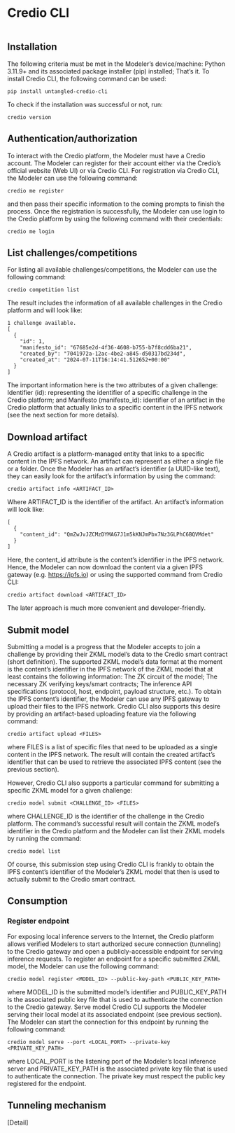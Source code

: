 # Credio CLI

<img src="/img/ml-quant/Credio gateway architecture.png" alt="" />

## Installation
The following criteria must be met in the Modeler’s device/machine:
Python 3.11.9+ and its associated package installer (pip) installed;
That’s it.
To install Credio CLI, the following command can be used:
```
pip install untangled-credio-cli
```
To check if the installation was successful or not, run:

```
credio version
```

## Authentication/authorization
To interact with the Credio platform, the Modeler must have a Credio account. The Modeler can register for their account either via the Credio’s official website (Web UI) or via Credio CLI. For registration via Credio CLI, the Modeler can use the following command:
```
credio me register
```
and then pass their specific information to the coming prompts to finish the process.
Once the registration is successfully, the Modeler can use login to the Credio platform by using the following command with their credentials:

```
credio me login
```

## List challenges/competitions
For listing all available challenges/competitions, the Modeler can use the following command:
```
credio competition list
```
The result includes the information of all available challenges in the Credio platform and will look like:
```
1 challenge available.
[
  {
	"id": 1,
	"manifesto_id": "67685e2d-4f36-4608-b755-b7f8cdd6ba21",
	"created_by": "7041972a-12ac-4be2-a845-d50317bd234d",
	"created_at": "2024-07-11T16:14:41.512652+00:00"
  }
]
```
The important information here is the two attributes of a given challenge:
Identifier (id): representing the identifier of a specific challenge in the Credio platform; and
Manifesto (manifesto_id): identifier of an artifact in the Credio platform that actually links to a specific content in the IPFS network (see the next section for more details).

## Download artifact
A Credio artifact is a platform-managed entity that links to a specific content in the IPFS network. An artifact can represent as either a single file or a folder.
Once the Modeler has an artifact’s identifier (a UUID-like text), they can easily look for the artifact’s information by using the command:
```
credio artifact info <ARTIFACT_ID>
```
Where ARTIFACT_ID  is the identifier of the artifact.
An artifact’s information will look like:

```
[
  {
	"content_id": "QmZwJvJZCMzDYMAG7J1m5kKNJmPbx7Nz3GLPhC6BQVMdet"
  }
]
```

Here, the content_id attribute is the content’s identifier in the IPFS network. Hence, the Modeler can now download the content via a given IPFS gateway (e.g. https://ipfs.io) or using the supported command from Credio CLI:
```
credio artifact download <ARTIFACT_ID>
```
The later approach is much more convenient and developer-friendly.

## Submit model
Submitting a model is a progress that the Modeler accepts to join a challenge by providing their ZKML model’s data to the Credio smart contract (short definition). The supported ZKML model’s data format at the moment is the content’s identifier in the IPFS network of the ZKML model that at least contains the following information:
The ZK circuit of the model;
The necessary ZK verifying keys/smart contracts;
The inference API specifications (protocol, host, endpoint, payload structure, etc.).
To obtain the IPFS content’s identifier, the Modeler can use any IPFS gateway to upload their files to the IPFS network. Credio CLI also supports this desire by providing an artifact-based uploading feature via the following command:
```
credio artifact upload <FILES>
```
where FILES is a list of specific files that need to be uploaded as a single content in the IPFS network. The result will contain the created artifact’s identifier that can be used to retrieve the associated IPFS content (see the previous section).

However, Credio CLI also supports a particular command for submitting a specific ZKML model for a given challenge:
```
credio model submit <CHALLENGE_ID> <FILES>
```
where CHALLENGE_ID is the identifier of the challenge in the Credio platform. The command’s successful result will contain the ZKML model’s identifier in the Credio platform and the Modeler can list their ZKML models by running the command:
```
credio model list
```
Of course, this submission step using Credio CLI is frankly to obtain the IPFS content’s identifier of the Modeler’s ZKML model that then is used to actually submit to the Credio smart contract.

## Consumption

### Register endpoint
For exposing local inference servers to the Internet, the Credio platform allows verified Modelers to start authorized secure connection (tunneling) to the Credio gateway and open a publicly-accessible endpoint for serving inference requests.
To register an endpoint for a specific submitted ZKML model, the Modeler can use the following command:
```
credio model register <MODEL_ID> --public-key-path <PUBLIC_KEY_PATH>
```
where MODEL_ID is the submitted model’s identifier and PUBLIC_KEY_PATH is the associated public key file that is used to authenticate the connection to the Credio gateway.
Serve model
Credio CLI supports the Modeler serving their local model at its associated endpoint (see previous section). The Modeler can start the connection for this endpoint by running the following command:
```
credio model serve --port <LOCAL_PORT> --private-key <PRIVATE_KEY_PATH>
```
where LOCAL_PORT is the listening port of the Modeler’s local inference server and PRIVATE_KEY_PATH is the associated private key file that is used to authenticate the connection. The private key must respect the public key registered for the endpoint.

## Tunneling mechanism 

[Detail]
